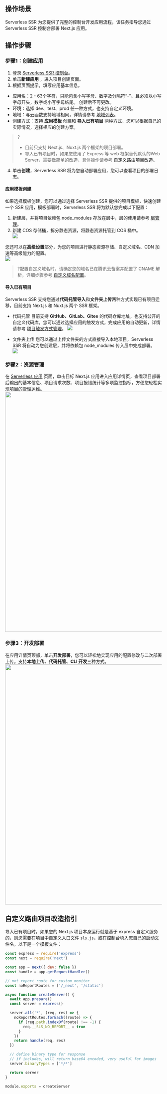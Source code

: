 ## 操作场景
Serverless SSR 为您提供了完整的控制台开发应用流程，该任务指导您通过 Serverless SSR 控制台部署 Next.js 应用。  


## 操作步骤
### 步骤1：创建应用
1. 登录 [Serverless SSR 控制台](https://console.cloud.tencent.com/ssr)。
2. 单击**新建应用** ，进入项目创建页面。  
3. 根据页面提示，填写应用基本信息。  
 - 应用名：2 - 63个字符，只能包含小写字母、数字及分隔符“-”、且必须以小写字母开头，数字或小写字母结尾。  创建后不可更改。  
 - 环境：选择 dev、test、prod 任一种方式，也支持自定义环境。  
 - 地域：与云函数支持地域相同，详情请参考 [地域列表](https://cloud.tencent.com/document/api/583/17238#.E5.9C.B0.E5.9F.9F.E5.88.97.E8.A1.A8)。
 - 创建方式：支持 **[应用模板](#1)** 创建和 **[导入已有项目](#2)** 两种方式，您可以根据自己的实际情况，选择相应的创建方案。  
 >?
 >- 目前只支持 Next.js、Nuxt.js 两个框架的项目部署。  
 >- 导入已有项目时，如果您使用了 Express 等 web 框架替代默认的Web Server，需要做简单的改造，具体操作请参考 [自定义路由项目改造](https://cloud.tencent.com/document/product/1242/49214)。
4. 单击**创建**，Serverless SSR 将为您自动部署应用，您可以查看项目的部署日志。  

<span id="1"></span>
#### 应用模板创建

如果选择模板创建，您可以通过选择 Serverless SSR 提供的项目模板，快速创建一个 SSR 应用，模板部署时，Serverless SSR 将为默认您完成以下配置：
1. 新建层，并将项目依赖包 node_modules 存放在层中，层的使用请参考 [层管理](https://cloud.tencent.com/document/product/583/40159)。
2. 新建 COS 存储桶，拆分静态资源，将静态资源托管到 COS 桶中。  
![](https://main.qcloudimg.com/raw/33a09a5fcf29dce6cb97f512c1113744.png)

您还可以在**高级设置**部分，为您的项目进行静态资源存储、自定义域名、CDN 加速等高级能力的配置。  
![](https://main.qcloudimg.com/raw/6cd8a9b7b7bfd48aa3d3549cdc2104be.png)
>?配置自定义域名时，请确定您的域名已在腾讯云备案并配置了 CNAME 解析，详细步骤参考 [自定义域名配置](https://cloud.tencent.com/document/product/628/11791)。
 
 <span id="2"></span>
 #### 导入已有项目
 Serverless SSR 支持您通过**代码托管导入**和**文件夹上传**两种方式实现已有项目迁移，目前支持 Next.js 和 Nuxt.js 两个 SSR 框架。  
 
 - 代码托管
 目前支持 **GitHub、GitLab、Gitee** 的代码仓库地址，也支持公开的自定义代码库，您可以通过选择应用的触发方式，完成应用的自动更新，详情请参考 [项目触发方式管理]()。
 ![](https://main.qcloudimg.com/raw/120257e5c810fb9050965806f37fae0b.png)
 
 - 文件夹上传
 您可以通过上传文件夹的方式直接导入本地项目，Serverless SSR 将自动为您创建层，并将依赖包 node_modules 传入层中完成部署。  
 ![](https://main.qcloudimg.com/raw/3ad3998d05ec22d309b3fe60505f069c.png)


   
### 步骤2：资源管理
在 [Serverless 应用](https://console.cloud.tencent.com/ssr) 页面，单击目标 Next.js 应用进入应用详情页，查看项目部署后输出的基本信息、项目请求次数、项目报错统计等多项监控指标，方便您轻松实现项目的管理运维。  
<img src="https://main.qcloudimg.com/raw/b55916d9b944ce1281e5530c1db54115.png" width="770px">



### 步骤3：开发部署
在应用详情页顶部，单击**开发部署**，您可以轻松地实现应用的配置修改与二次部署上传，支持**本地上传、代码托管、CLI 开发**三种方式。  
<img src="https://main.qcloudimg.com/raw/5b727ac0d6715f339574e37d3580ac89.png" width="770px">


## 自定义路由项目改造指引

导入已有项目时，如果您的 Next.js 项目本身运行就是基于 express 自定义服务的，则您需要在项目中自定义入口文件  `sls.js`，或在控制台填入您自己的启动文件名，以下是一个模板文件：
```js
const express = require('express')
const next = require('next')

const app = next({ dev: false })
const handle = app.getRequestHandler()

// not report route for custom monitor
const noReportRoutes = ['/_next', '/static']

async function createServer() {
  await app.prepare()
  const server = express()

  server.all('*', (req, res) => {
    noReportRoutes.forEach((route) => {
      if (req.path.indexOf(route) !== -1) {
        req.__SLS_NO_REPORT__ = true
      }
    })
    return handle(req, res)
  })

  // define binary type for response
  // if includes, will return base64 encoded, very useful for images
  server.binaryTypes = ['*/*']

  return server
}

module.exports = createServer
```
